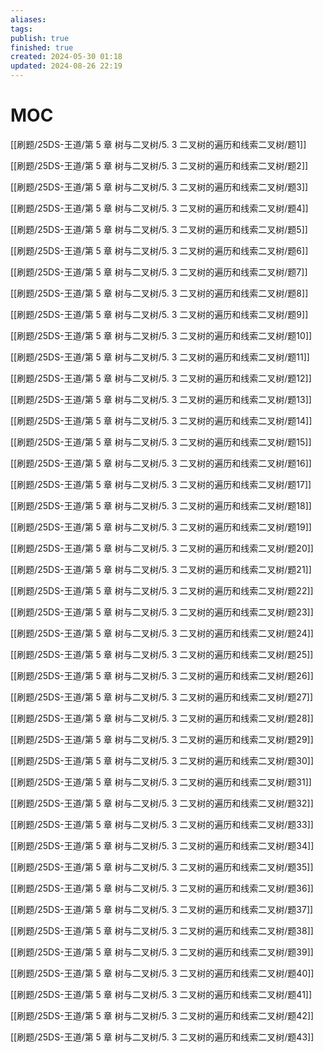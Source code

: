 ```yaml
---
aliases: 
tags: 
publish: true
finished: true
created: 2024-05-30 01:18
updated: 2024-08-26 22:19
---
```

# MOC

[[刷题/25DS-王道/第 5 章 树与二叉树/5. 3 二叉树的遍历和线索二叉树/题1]]

[[刷题/25DS-王道/第 5 章 树与二叉树/5. 3 二叉树的遍历和线索二叉树/题2]]

[[刷题/25DS-王道/第 5 章 树与二叉树/5. 3 二叉树的遍历和线索二叉树/题3]]

[[刷题/25DS-王道/第 5 章 树与二叉树/5. 3 二叉树的遍历和线索二叉树/题4]]

[[刷题/25DS-王道/第 5 章 树与二叉树/5. 3 二叉树的遍历和线索二叉树/题5]]

[[刷题/25DS-王道/第 5 章 树与二叉树/5. 3 二叉树的遍历和线索二叉树/题6]]

[[刷题/25DS-王道/第 5 章 树与二叉树/5. 3 二叉树的遍历和线索二叉树/题7]]

[[刷题/25DS-王道/第 5 章 树与二叉树/5. 3 二叉树的遍历和线索二叉树/题8]]

[[刷题/25DS-王道/第 5 章 树与二叉树/5. 3 二叉树的遍历和线索二叉树/题9]]

[[刷题/25DS-王道/第 5 章 树与二叉树/5. 3 二叉树的遍历和线索二叉树/题10]]

[[刷题/25DS-王道/第 5 章 树与二叉树/5. 3 二叉树的遍历和线索二叉树/题11]]

[[刷题/25DS-王道/第 5 章 树与二叉树/5. 3 二叉树的遍历和线索二叉树/题12]]

[[刷题/25DS-王道/第 5 章 树与二叉树/5. 3 二叉树的遍历和线索二叉树/题13]]

[[刷题/25DS-王道/第 5 章 树与二叉树/5. 3 二叉树的遍历和线索二叉树/题14]]

[[刷题/25DS-王道/第 5 章 树与二叉树/5. 3 二叉树的遍历和线索二叉树/题15]]

[[刷题/25DS-王道/第 5 章 树与二叉树/5. 3 二叉树的遍历和线索二叉树/题16]]

[[刷题/25DS-王道/第 5 章 树与二叉树/5. 3 二叉树的遍历和线索二叉树/题17]]

[[刷题/25DS-王道/第 5 章 树与二叉树/5. 3 二叉树的遍历和线索二叉树/题18]]

[[刷题/25DS-王道/第 5 章 树与二叉树/5. 3 二叉树的遍历和线索二叉树/题19]]

[[刷题/25DS-王道/第 5 章 树与二叉树/5. 3 二叉树的遍历和线索二叉树/题20]]

[[刷题/25DS-王道/第 5 章 树与二叉树/5. 3 二叉树的遍历和线索二叉树/题21]]

[[刷题/25DS-王道/第 5 章 树与二叉树/5. 3 二叉树的遍历和线索二叉树/题22]]

[[刷题/25DS-王道/第 5 章 树与二叉树/5. 3 二叉树的遍历和线索二叉树/题23]]

[[刷题/25DS-王道/第 5 章 树与二叉树/5. 3 二叉树的遍历和线索二叉树/题24]]

[[刷题/25DS-王道/第 5 章 树与二叉树/5. 3 二叉树的遍历和线索二叉树/题25]]

[[刷题/25DS-王道/第 5 章 树与二叉树/5. 3 二叉树的遍历和线索二叉树/题26]]

[[刷题/25DS-王道/第 5 章 树与二叉树/5. 3 二叉树的遍历和线索二叉树/题27]]

[[刷题/25DS-王道/第 5 章 树与二叉树/5. 3 二叉树的遍历和线索二叉树/题28]]

[[刷题/25DS-王道/第 5 章 树与二叉树/5. 3 二叉树的遍历和线索二叉树/题29]]

[[刷题/25DS-王道/第 5 章 树与二叉树/5. 3 二叉树的遍历和线索二叉树/题30]]

[[刷题/25DS-王道/第 5 章 树与二叉树/5. 3 二叉树的遍历和线索二叉树/题31]]

[[刷题/25DS-王道/第 5 章 树与二叉树/5. 3 二叉树的遍历和线索二叉树/题32]]

[[刷题/25DS-王道/第 5 章 树与二叉树/5. 3 二叉树的遍历和线索二叉树/题33]]

[[刷题/25DS-王道/第 5 章 树与二叉树/5. 3 二叉树的遍历和线索二叉树/题34]]

[[刷题/25DS-王道/第 5 章 树与二叉树/5. 3 二叉树的遍历和线索二叉树/题35]]

[[刷题/25DS-王道/第 5 章 树与二叉树/5. 3 二叉树的遍历和线索二叉树/题36]]

[[刷题/25DS-王道/第 5 章 树与二叉树/5. 3 二叉树的遍历和线索二叉树/题37]]

[[刷题/25DS-王道/第 5 章 树与二叉树/5. 3 二叉树的遍历和线索二叉树/题38]]

[[刷题/25DS-王道/第 5 章 树与二叉树/5. 3 二叉树的遍历和线索二叉树/题39]]

[[刷题/25DS-王道/第 5 章 树与二叉树/5. 3 二叉树的遍历和线索二叉树/题40]]

[[刷题/25DS-王道/第 5 章 树与二叉树/5. 3 二叉树的遍历和线索二叉树/题41]]

[[刷题/25DS-王道/第 5 章 树与二叉树/5. 3 二叉树的遍历和线索二叉树/题42]]

[[刷题/25DS-王道/第 5 章 树与二叉树/5. 3 二叉树的遍历和线索二叉树/题43]]